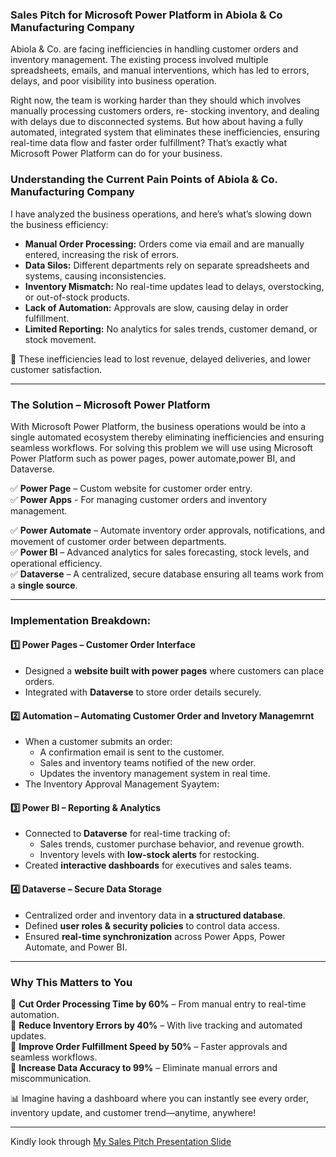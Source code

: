 ### **Sales Pitch for Microsoft Power Platform in Abiola & Co Manufacturing Company**  

Abiola & Co. are facing inefficiencies in handling customer orders and inventory management. The existing process involved multiple spreadsheets, emails, and manual interventions, which has led to errors, delays, and poor visibility into business operation.

Right now, the team is working harder than they should which involves manually processing customers orders, re-
stocking inventory, and dealing with delays due to disconnected systems.
But how about having a fully automated, integrated system that eliminates these inefficiencies, ensuring real-time data flow and faster order fulfillment? That’s exactly what Microsoft Power Platform can do for your business.

### **Understanding the Current Pain Points of Abiola & Co. Manufacturing Company**
I have analyzed the business operations, and here’s what’s slowing down the business efficiency:

- **Manual Order Processing:** Orders come via email and are manually entered, increasing the risk of errors.  
- **Data Silos:** Different departments rely on separate spreadsheets and systems, causing inconsistencies.  
- **Inventory Mismatch:** No real-time updates lead to delays, overstocking, or out-of-stock products.  
- **Lack of Automation:** Approvals are slow, causing delay in order fulfillment.  
- **Limited Reporting:** No analytics for sales trends, customer demand, or stock movement.  

🚨 These inefficiencies lead to lost revenue, delayed deliveries, and lower customer satisfaction.

---
### **The Solution – Microsoft Power Platform**  
With Microsoft Power Platform, the business operations would be into a single automated ecosystem thereby eliminating inefficiencies and ensuring seamless workflows.
For solving this problem we will use using Microsoft Power Platform such as power pages, power automate,power BI, and Dataverse.

✅ **Power Page** – Custom website for customer order entry.  
✅ **Power Apps** - For managing customer orders and inventory management.

✅ **Power Automate** – Automate inventory order approvals, notifications, and movement of customer order between departments.  
✅ **Power BI** – Advanced analytics for sales forecasting, stock levels, and operational efficiency.  
✅ **Dataverse** – A centralized, secure database ensuring all teams work from a **single source**.

---
### **Implementation Breakdown:**

#### **1️⃣ Power Pages – Customer Order Interface**
- Designed a **website built with power pages** where customers can place orders.
- Integrated with **Dataverse** to store order details securely.
  
#### **2️⃣ Automation – Automating Customer Order  and Invetory Managemrnt**
- When a customer submits an order:
  - A confirmation email is sent to the customer.
  - Sales and inventory teams notified of the new order.
  - Updates the inventory management system in real time.
- The Inventory Approval Management Syaytem:

#### **3️⃣ Power BI – Reporting & Analytics**
- Connected to **Dataverse** for real-time tracking of:
  - Sales trends, customer purchase behavior, and revenue growth.
  - Inventory levels with **low-stock alerts** for restocking.
- Created **interactive dashboards** for executives and sales teams.

#### **4️⃣ Dataverse – Secure Data Storage**
- Centralized order and inventory data in **a structured database**.
- Defined **user roles & security policies** to control data access.
- Ensured **real-time synchronization** across Power Apps, Power Automate, and Power BI.

---

### **Why This Matters to You**  
🔹 **Cut Order Processing Time by 60%** – From manual entry to real-time automation.  
🔹 **Reduce Inventory Errors by 40%** – With live tracking and automated updates.  
🔹 **Improve Order Fulfillment Speed by 50%** – Faster approvals and seamless workflows.  
🔹 **Increase Data Accuracy to 99%** – Eliminate manual errors and miscommunication.  

📊 Imagine having a dashboard where you can instantly see every order, inventory update, and customer trend—anytime, anywhere!

---
  
Kindly look through [My Sales Pitch Presentation Slide](https://easynig-my.sharepoint.com/:p:/g/personal/sodiq_easynig_onmicrosoft_com/EQf5yEHLletAuVCqIkEUN9ABinPXnJdaMkB55fkOM3HTWg?e=UEpfSu) 



